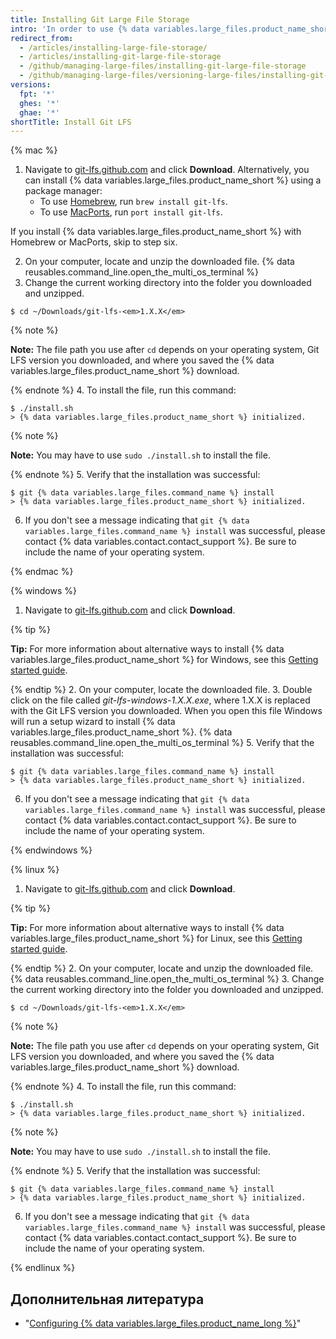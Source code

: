 ```yaml
---
title: Installing Git Large File Storage
intro: 'In order to use {% data variables.large_files.product_name_short %}, you''ll need to download and install a new program that''s separate from Git.'
redirect_from:
  - /articles/installing-large-file-storage/
  - /articles/installing-git-large-file-storage
  - /github/managing-large-files/installing-git-large-file-storage
  - /github/managing-large-files/versioning-large-files/installing-git-large-file-storage
versions:
  fpt: '*'
  ghes: '*'
  ghae: '*'
shortTitle: Install Git LFS
---
```


{% mac %}

1. Navigate to [git-lfs.github.com](https://git-lfs.github.com) and click **Download**. Alternatively, you can install {% data variables.large_files.product_name_short %} using a package manager:
    - To use [Homebrew](http://brew.sh/), run `brew install git-lfs`.
    - To use [MacPorts](https://www.macports.org/), run `port install git-lfs`.

 If you install {% data variables.large_files.product_name_short %} with Homebrew or MacPorts, skip to step six.

2. On your computer, locate and unzip the downloaded file.
{% data reusables.command_line.open_the_multi_os_terminal %}
3. Change the current working directory into the folder you downloaded and unzipped.
  ```shell
  $ cd ~/Downloads/git-lfs-<em>1.X.X</em>
  ```
 {% note %}

 **Note:** The file path you use after `cd` depends on your operating system, Git LFS version you downloaded, and where you saved the {% data variables.large_files.product_name_short %} download.

 {% endnote %}
4. To install the file, run this command:
  ```shell
  $ ./install.sh
  > {% data variables.large_files.product_name_short %} initialized.
  ```
 {% note %}

 **Note:** You may have to use `sudo ./install.sh` to install the file.

 {% endnote %}
5. Verify that the installation was successful:
  ```shell
  $ git {% data variables.large_files.command_name %} install
  > {% data variables.large_files.product_name_short %} initialized.
  ```
6. If you don't see a message indicating that `git {% data variables.large_files.command_name %} install` was successful, please contact {% data variables.contact.contact_support %}. Be sure to include the name of your operating system.

{% endmac %}

{% windows %}

1. Navigate to [git-lfs.github.com](https://git-lfs.github.com) and click **Download**.

  {% tip %}

  **Tip:** For more information about alternative ways to install {% data variables.large_files.product_name_short %} for Windows, see this [Getting started guide](https://github.com/github/git-lfs#getting-started).

  {% endtip %}
2. On your computer, locate the downloaded file.
3. Double click on the file called *git-lfs-windows-1.X.X.exe*, where 1.X.X is replaced with the Git LFS version you downloaded. When you open this file Windows will run a setup wizard to install {% data variables.large_files.product_name_short %}.
{% data reusables.command_line.open_the_multi_os_terminal %}
5. Verify that the installation was successful:
  ```shell
  $ git {% data variables.large_files.command_name %} install
  > {% data variables.large_files.product_name_short %} initialized.
  ```
6. If you don't see a message indicating that `git {% data variables.large_files.command_name %} install` was successful, please contact {% data variables.contact.contact_support %}. Be sure to include the name of your operating system.

{% endwindows %}

{% linux %}

1. Navigate to [git-lfs.github.com](https://git-lfs.github.com) and click **Download**.

  {% tip %}

  **Tip:** For more information about alternative ways to install {% data variables.large_files.product_name_short %} for Linux, see this [Getting started guide](https://github.com/github/git-lfs#getting-started).

  {% endtip %}
2. On your computer, locate and unzip the downloaded file.
{% data reusables.command_line.open_the_multi_os_terminal %}
3. Change the current working directory into the folder you downloaded and unzipped.
  ```shell
  $ cd ~/Downloads/git-lfs-<em>1.X.X</em>
  ```
 {% note %}

 **Note:** The file path you use after `cd` depends on your operating system, Git LFS version you downloaded, and where you saved the {% data variables.large_files.product_name_short %} download.

 {% endnote %}
4. To install the file, run this command:
  ```shell
  $ ./install.sh
  > {% data variables.large_files.product_name_short %} initialized.
  ```
 {% note %}

 **Note:** You may have to use `sudo ./install.sh` to install the file.

 {% endnote %}
5. Verify that the installation was successful:
  ```shell
  $ git {% data variables.large_files.command_name %} install
  > {% data variables.large_files.product_name_short %} initialized.
  ```
6. If you don't see a message indicating that `git {% data variables.large_files.command_name %} install` was successful, please contact {% data variables.contact.contact_support %}. Be sure to include the name of your operating system.

{% endlinux %}

## Дополнительная литература

- "[Configuring {% data variables.large_files.product_name_long %}](/articles/configuring-git-large-file-storage)"
